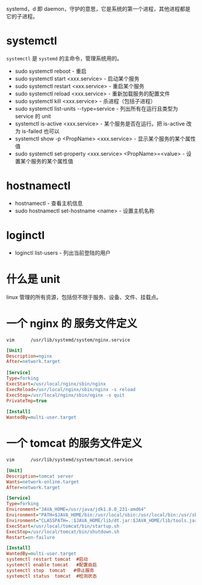 systemd，d 即 daemon，守护的意思，它是系统的第一个进程，其他进程都是它的子进程。

# systemctl

`systemctl` 是 `systemd` 的主命令，管理系统用的。

- sudo systemctl reboot - 重启
- sudo systemctl start <xxx.service\>  - 启动某个服务
- sudo systemctl restart <xxx.service\> - 重启某个服务
- sudo systemctl reload <xxx.service\> - 重新加载服务的配置文件
- sudo systemctl kill <xxx.service\> - 杀进程（包括子进程）
- sudo systemctl list-units --type=service - 列出所有在运行且类型为 service 的 unit
- systemctl is-active <xxx.service\> - 某个服务是否在运行。把 is-active 改为 is-failed 也可以
- systemctl show -p <PropName\> <xxx.service\> - 显示某个服务的某个属性值
- sudo systemctl set-property <xxx.service\> <PropName\>=<value\> - 设置某个服务的某个属性值



# hostnamectl

- hostnamectl - 查看主机信息
- sudo hostnamectl set-hostname <name\> - 设置主机名称

# loginctl

- loginctl list-users - 列出当前登陆的用户

# 什么是 unit

linux 管理的所有资源，包括但不限于服务、设备、文件、挂载点。

# 一个 nginx 的 服务文件定义

``` shell
vim      /usr/lib/systemd/system/nginx.service
```

``` ini
[Unit]
Description=nginx
After=network.target
  
[Service]
Type=forking
ExecStart=/usr/local/nginx/sbin/nginx
ExecReload=/usr/local/nginx/sbin/nginx -s reload
ExecStop=/usr/local/nginx/sbin/nginx -s quit
PrivateTmp=true
  
[Install]
WantedBy=multi-user.target
```

# 一个 tomcat 的服务文件定义

``` bash
vim      /usr/lib/systemd/system/tomcat.service
```

``` ini
[Unit]
Description=tomcat server
Wants=network-online.target
After=network.target

[Service]
Type=forking
Environment="JAVA_HOME=/usr/java/jdk1.8.0_231-amd64"
Environment="PATH=$JAVA_HOME/bin:/usr/local/sbin:/usr/local/bin:/usr/sbin:/usr/bin:/root/bin"
Environment="CLASSPATH=.:$JAVA_HOME/lib/dt.jar:$JAVA_HOME/lib/tools.jar"
ExecStart=/usr/local/tomcat/bin/startup.sh
ExecStop=/usr/local/tomcat/bin/shutdown.sh
Restart=on-failure

[Install]
WantedBy=multi-user.target
systemctl restart tomcat  #启动
systemctl enable tomcat   #配置自启
systemctl stop  tomcat   #停止服务
systemctl status  tomcat  #检测状态
```

